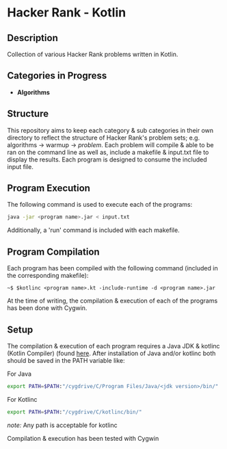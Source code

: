 # Hacker Rank - Kotlin

## Description

Collection of various Hacker Rank problems written in Kotlin.

## Categories in Progress

* **Algorithms**

## Structure

This repository aims to keep each category & sub categories in their own directory to reflect the structure of Hacker Rank's problem sets; e.g. algorithms -> warmup -> *problem*. Each problem will compile & able to be ran on the command line as well as, include a makefile & input.txt file to display the results. Each program is designed to consume the included input file.

## Program Execution

The following command is used to execute each of the programs:

```bash
java -jar <program name>.jar < input.txt
```

Additionally, a 'run' command is included with each makefile.

## Program Compilation

Each program has been compiled with the following command (included in the corresponding makefile):

```~$ $kotlinc <program name>.kt -include-runtime -d <program name>.jar```

At the time of writing, the compilation & execution of each of the programs has been done with Cygwin.

## Setup

The compilation & execution of each program requires a Java JDK & kotlinc (Kotlin Compiler) (found [here](https://kotlinlang.org/docs/tutorials/command-line.html). After installation of Java and/or kotlinc both should be saved in the PATH variable like:

For Java
```bash
export PATH=$PATH:"/cygdrive/C/Program Files/Java/<jdk version>/bin/"
```

For Kotlinc
```bash
export PATH=$PATH:"/cygdrive/C/kotlinc/bin/"
```

*note:* Any path is acceptable for kotlinc

Compilation & execution has been tested with Cygwin